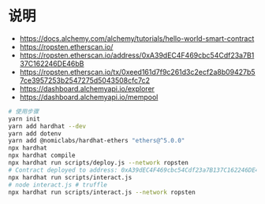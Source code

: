 # 说明

- <https://docs.alchemy.com/alchemy/tutorials/hello-world-smart-contract>
- <https://ropsten.etherscan.io/>
- <https://ropsten.etherscan.io/address/0xA39dEC4F469cbc54Cdf23a7B137C162246DE46bB>
- <https://ropsten.etherscan.io/tx/0xeed161d7f9c261d3c2ecf2a8b09427b57ce3957253b2547275d5043508cfc7c2>
- <https://dashboard.alchemyapi.io/explorer>
- <https://dashboard.alchemyapi.io/mempool>

```bash
# 使用步骤
yarn init
yarn add hardhat --dev
yarn add dotenv
yarn add @nomiclabs/hardhat-ethers "ethers@^5.0.0"
npx hardhat
npx hardhat compile
npx hardhat run scripts/deploy.js --network ropsten
# Contract deployed to address: 0xA39dEC4F469cbc54Cdf23a7B137C162246DE46bB
npx hardhat run scripts/interact.js
# node interact.js # truffle
npx hardhat run scripts/interact.js --network ropsten
```
